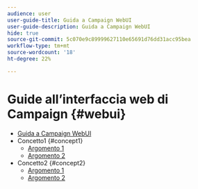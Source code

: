 ```yaml
---
audience: user
user-guide-title: Guida a Campaign WebUI
user-guide-description: Guida a Campaign WebUI
hide: true
source-git-commit: 5c070e9c89999627110e65691d76dd31acc95bea
workflow-type: tm+mt
source-wordcount: '18'
ht-degree: 22%

---
```



# Guide all’interfaccia web di Campaign {#webui}

+ [Guida a Campaign WebUI](home.md)
+ Concetto1 {#concept1}
   + [Argomento 1](concept1/topic1.md)
   + [Argomento 2](concept1/topic2.md)
+ Concetto2 {#concept2}
   + [Argomento 1](concept2/topic1.md)
   + [Argomento 2](concept2/topic2.md)

